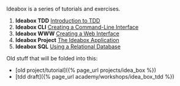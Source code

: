 Ideabox is a series of tutorials and exercises.

1. **Ideabox TDD** [Introduction to TDD](/academy/workshops/ideabox/tdd.html)
2. **Ideabox CLI** [Creating a Command-Line Interface](/academy/workshops/ideabox/cli.html)
3. **Ideabox WWW** [Creating a Web Interface](/academy/workshops/ideabox/www.html)
4. **Ideabox Project** [The Ideabox Application](/academy/workshops/ideabox/project.html)
5. **Ideabox SQL** [Using a Relational Database](/academy/workshops/ideabox/sql.html)

Old stuff that will be folded into this:

* [old project/tutorial]({% page_url projects/idea_box %})
* [tdd draft]({% page_url academy/workshops/idea_box_tdd %})
